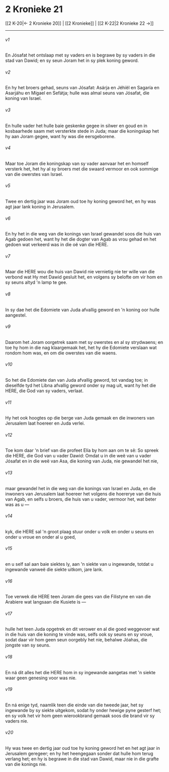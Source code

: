 # 2 Kronieke 21

[[2 K-20|← 2 Kronieke 20]] | [[2 Kronieke]] | [[2 K-22|2 Kronieke 22 →]]
***

###### v1
En Jósafat het ontslaap met sy vaders en is begrawe by sy vaders in die stad van Dawid; en sy seun Joram het in sy plek koning geword. 
###### v2
En hy het broers gehad, seuns van Jósafat: Asárja en Jéhiël en Sagaría en Asarjáhu en Mígael en Sefátja; hulle was almal seuns van Jósafat, die koning van Israel. 
###### v3
En hulle vader het hulle baie geskenke gegee in silwer en goud en in kosbaarhede saam met versterkte stede in Juda; maar die koningskap het hy aan Joram gegee, want hy was die eersgeborene. 
###### v4
Maar toe Joram die koningskap van sy vader aanvaar het en homself versterk het, het hy al sy broers met die swaard vermoor en ook sommige van die owerstes van Israel. 
###### v5
Twee en dertig jaar was Joram oud toe hy koning geword het, en hy was agt jaar lank koning in Jerusalem. 
###### v6
En hy het in die weg van die konings van Israel gewandel soos die huis van Agab gedoen het, want hy het die dogter van Agab as vrou gehad en het gedoen wat verkeerd was in die oë van die HERE. 
###### v7
Maar die HERE wou die huis van Dawid nie vernietig nie ter wille van die verbond wat Hy met Dawid gesluit het, en volgens sy belofte om vir hom en sy seuns altyd 'n lamp te gee. 
###### v8
In sy dae het die Edomiete van Juda afvallig geword en 'n koning oor hulle aangestel. 
###### v9
Daarom het Joram oorgetrek saam met sy owerstes en al sy strydwaens; en toe hy hom in die nag klaargemaak het, het hy die Edomiete verslaan wat rondom hom was, en om die owerstes van die waens. 
###### v10
So het die Edomiete dan van Juda afvallig geword, tot vandag toe; in dieselfde tyd het Libna afvallig geword onder sy mag uit, want hy het die HERE, die God van sy vaders, verlaat. 
###### v11
Hy het ook hoogtes op die berge van Juda gemaak en die inwoners van Jerusalem laat hoereer en Juda verlei. 
###### v12
Toe kom daar 'n brief van die profeet Elía by hom aan om te sê: So spreek die HERE, die God van u vader Dawid: Omdat u in die weë van u vader Jósafat en in die weë van Asa, die koning van Juda, nie gewandel het nie, 
###### v13
maar gewandel het in die weg van die konings van Israel en Juda, en die inwoners van Jerusalem laat hoereer het volgens die hoererye van die huis van Agab, en selfs u broers, die huis van u vader, vermoor het, wat beter was as u — 
###### v14
kyk, die HERE sal 'n groot plaag stuur onder u volk en onder u seuns en onder u vroue en onder al u goed, 
###### v15
en u self sal aan baie siektes ly, aan 'n siekte van u ingewande, totdat u ingewande vanweë die siekte uitkom, jare lank. 
###### v16
Toe verwek die HERE teen Joram die gees van die Filistyne en van die Arabiere wat langsaan die Kusiete is — 
###### v17
hulle het teen Juda opgetrek en dit verower en al die goed weggevoer wat in die huis van die koning te vinde was, selfs ook sy seuns en sy vroue, sodat daar vir hom geen seun oorgebly het nie, behalwe Jóahas, die jongste van sy seuns. 
###### v18
En ná dit alles het die HERE hom in sy ingewande aangetas met 'n siekte waar geen genesing voor was nie. 
###### v19
En ná enige tyd, naamlik teen die einde van die tweede jaar, het sy ingewande by sy siekte uitgekom, sodat hy onder hewige pyne gesterf het; en sy volk het vir hom geen wierookbrand gemaak soos die brand vir sy vaders nie. 
###### v20
Hy was twee en dertig jaar oud toe hy koning geword het en het agt jaar in Jerusalem geregeer; en hy het heengegaan sonder dat hulle hom terug verlang het; en hy is begrawe in die stad van Dawid, maar nie in die grafte van die konings nie. 
